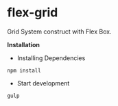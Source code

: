 # flex-grid
Grid System construct with Flex Box.


**Installation**


- Installing Dependencies

```
npm install
```

- Start development

```
gulp
```
